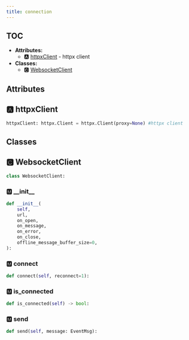 ```yaml
---
title: connection
---
```


## TOC

- **Attributes:**
  - 🅰 [httpxClient](#🅰-httpxclient) - httpx client
- **Classes:**
  - 🅲 [WebsocketClient](#🅲-websocketclient)

## Attributes

## 🅰 httpxClient

```python
httpxClient: httpx.Client = httpx.Client(proxy=None) #httpx client
```


## Classes

## 🅲 WebsocketClient

```python
class WebsocketClient:
```


### 🅼 \_\_init\_\_

```python
def __init__(
    self,
    url,
    on_open,
    on_message,
    on_error,
    on_close,
    offline_message_buffer_size=0,
):
```
### 🅼 connect

```python
def connect(self, reconnect=1):
```
### 🅼 is\_connected

```python
def is_connected(self) -> bool:
```
### 🅼 send

```python
def send(self, message: EventMsg):
```
